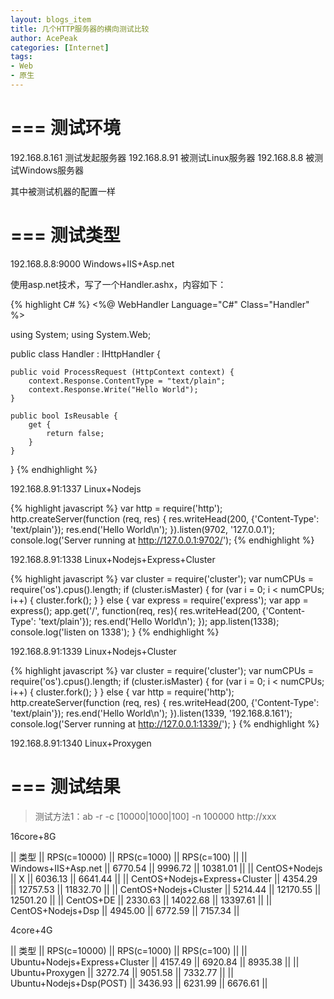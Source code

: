 ```yaml
---
layout: blogs_item
title: 几个HTTP服务器的横向测试比较
author: AcePeak
categories: [Internet]
tags: 
- Web
- 原生
---
```



===
测试环境
===

192.168.8.161		测试发起服务器
192.168.8.91		被测试Linux服务器
192.168.8.8		被测试Windows服务器

其中被测试机器的配置一样

===
测试类型
===

192.168.8.8:9000		Windows+IIS+Asp.net

使用asp.net技术，写了一个Handler.ashx，内容如下：


{% highlight C#  %}
<%@ WebHandler Language="C#" Class="Handler" %>

using System;
using System.Web;

public class Handler : IHttpHandler {
    
    public void ProcessRequest (HttpContext context) {
        context.Response.ContentType = "text/plain";
        context.Response.Write("Hello World");
    }
 
    public bool IsReusable {
        get {
            return false;
        }
    }
}
{% endhighlight %}


192.168.8.91:1337	Linux+Nodejs

{% highlight javascript  %}
var http = require('http');
http.createServer(function (req, res) {
  res.writeHead(200, {'Content-Type': 'text/plain'});
  res.end('Hello World\n');
}).listen(9702, '127.0.0.1');
console.log('Server running at http://127.0.0.1:9702/');
{% endhighlight %}

192.168.8.91:1338	Linux+Nodejs+Express+Cluster

{% highlight javascript  %}
var cluster = require('cluster');
var numCPUs = require('os').cpus().length;
if (cluster.isMaster) {
  for (var i = 0; i < numCPUs; i++) {
    cluster.fork();
  }
} else {
    var express = require('express');
    var app = express();
    app.get('/', function(req, res){
                res.writeHead(200, {'Content-Type': 'text/plain'});
                res.end('Hello World\n');
    });
    app.listen(1338);
    console.log('listen on 1338');
}
{% endhighlight %}

192.168.8.91:1339	Linux+Nodejs+Cluster

{% highlight javascript  %}
var cluster = require('cluster');
var numCPUs = require('os').cpus().length;
if (cluster.isMaster) {
  for (var i = 0; i < numCPUs; i++) {
    cluster.fork();
  }
} else {
    var http = require('http');
	http.createServer(function (req, res) {
		res.writeHead(200, {'Content-Type': 'text/plain'});
		res.end('Hello World\n');
	}).listen(1339, '192.168.8.161');
	console.log('Server running at http://127.0.0.1:1339/');
}
{% endhighlight %}

192.168.8.91:1340	Linux+Proxygen



===
测试结果
===

> 测试方法1：ab -r -c [10000|1000|100] -n 100000 http://xxx

16core+8G

|| 类型 || RPS(c=10000) || RPS(c=1000) || RPS(c=100) ||
|| Windows+IIS+Asp.net || 6770.54 || 9996.72 || 10381.01 ||
|| CentOS+Nodejs || X || 6036.13 || 6641.44 ||
|| CentOS+Nodejs+Express+Cluster || 4354.29 || 12757.53 || 11832.70 ||
|| CentOS+Nodejs+Cluster || 5214.44 || 12170.55 || 12501.20 ||
|| CentOS+DE || 2330.63 || 14022.68 || 13397.61 ||
|| CentOS+Nodejs+Dsp || 4945.00 || 6772.59 || 7157.34 ||


4core+4G

|| 类型 || RPS(c=10000) || RPS(c=1000) || RPS(c=100) ||
|| Ubuntu+Nodejs+Express+Cluster || 4157.49 || 6920.84 || 8935.38 ||
|| Ubuntu+Proxygen || 3272.74 || 9051.58 || 7332.77 ||
|| Ubuntu+Nodejs+Dsp(POST) || 3436.93 || 6231.99 || 6676.61 ||
